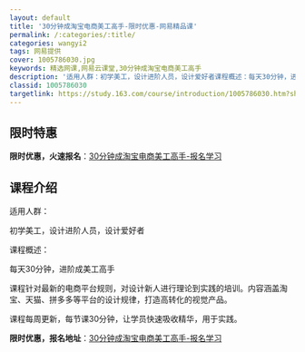 ```yaml
---
layout: default
title: '30分钟成淘宝电商美工高手-限时优惠-网易精品课'
permalink: /:categories/:title/
categories: wangyi2
tags: 网易提供
cover: 1005786030.jpg
keywords: 精选网课,网易云课堂,30分钟成淘宝电商美工高手
description: '适用人群：初学美工，设计进阶人员，设计爱好者课程概述：每天30分钟，进阶成美工高手课程针对最新的电商平台规则，对设计新人'
classid: 1005786030
targetlink: https://study.163.com/course/introduction/1005786030.htm?share=1&shareId=1025206652&utm_campaign=share&utm_medium=iphoneShare&utm_source=&utm_u=1025206652
---
```


## 限时特惠

**限时优惠，火速报名**：[30分钟成淘宝电商美工高手-报名学习](https://study.163.com/course/introduction/1005786030.htm?share=1&shareId=1025206652&utm_campaign=share&utm_medium=iphoneShare&utm_source=&utm_u=1025206652)

## 课程介绍

适用人群：

初学美工，设计进阶人员，设计爱好者

课程概述：

每天30分钟，进阶成美工高手

课程针对最新的电商平台规则，对设计新人进行理论到实践的培训。内容涵盖淘宝、天猫、拼多多等平台的设计规律，打造高转化的视觉产品。

课程每周更新，每节课30分钟，让学员快速吸收精华，用于实践。

**限时优惠，报名地址**：[30分钟成淘宝电商美工高手-报名学习](https://study.163.com/course/introduction/1005786030.htm?share=1&shareId=1025206652&utm_campaign=share&utm_medium=iphoneShare&utm_source=&utm_u=1025206652)

